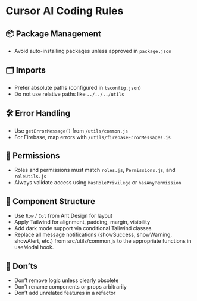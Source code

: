 # Cursor AI Coding Rules

## 📦 Package Management

- Avoid auto-installing packages unless approved in `package.json`

## 🗂 Imports

- Prefer absolute paths (configured in `tsconfig.json`)
- Do not use relative paths like `../../../utils`

## 🛠️ Error Handling

- Use `getErrorMessage()` from `/utils/common.js`
- For Firebase, map errors with `/utils/firebaseErrorMessages.js`

## 🔐 Permissions

- Roles and permissions must match `roles.js`, `Permissions.js`, and `roleUtils.js`
- Always validate access using `hasRolePrivilege` or `hasAnyPermission`

## 🧱 Component Structure

- Use `Row` / `Col` from Ant Design for layout
- Apply Tailwind for alignment, padding, margin, visibility
- Add dark mode support via conditional Tailwind classes
- Replace all message notifications (showSuccess, showWarning, showAlert, etc.) from src/utils/common.js to the appropriate functions in useModal hook.

## 🚫 Don’ts

- Don’t remove logic unless clearly obsolete
- Don’t rename components or props arbitrarily
- Don’t add unrelated features in a refactor
